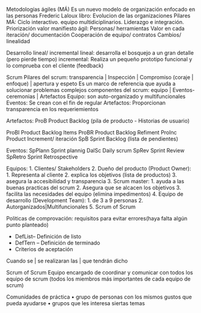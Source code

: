 Metodologías ágiles (MÁ)
Es un nuevo modelo de organización enfocado en las personas
Frederic Laloux libro: Evolucion de las organizaciones
Pilares MÁ: Ciclo interactivo. equipo multidiciplinarios. Liderazgo e integración. Priorización
valor manifiesto ágil: 
Personas/ herramientas
Valor en cada iteración/ documentación
Cooperación de equipo/ contratos
Cambios/ linealidad

Desarrollo lineal/ incremental
lineal: desarrolla el bosquejo a un gran detalle (pero pierde tiempo)
incremental: Realiza un pequeño prototipo funcional y lo comprueba con el cliente (feedback)

Scrum
Pilares del scrum: transparencia | Inspección | Compromiso (coraje | enfoque) | apertura y espeto
Es un marco de referencia que ayuda a solucionar problemas complejos
componentes del scrum: equipo | Eventos-ceremonias | Artefactos
Equipo: son auto-organizado y multifuncionales
Eventos: Se crean con el fin de regular
Artefactos: Proporcionan transparencia en los requeriemientos

Artefactos:
ProB Product Backlog (pila de producto - Historias de usuario)
<!-- ProB: pueden tener distintos formatos uno de ellos son las llamadas historias de husuario -->
ProBI  Product Backlog Items
ProBR Product Backlog Refiment
ProInc Product Increment/ iteración
SpB Sprint Backlog (lista de pendientes)

Eventos:
SpPlann Sprint plannig
DalSc Daily scrum
SpRev Sprint Review
SpRetro Sprint Retrospective
<!-- el sprint es el corazón del scrum, y cada sprint tendra el mismo periodo de tiempo -->
<!-- las epicas: conjunto de sprint`s -->

Equipos:
    1. Clientes/ Stakeholders
    2. Dueño del producto (Product Owner): 
       1. Representa al cliente
       2. explica los objetivos (lista de productos)
       3. asegura la accesibilidad y transparencia
    3. Scrum master: 
       1. ayuda a las buenas practicas del scrum
       2. Asegura que se alcacen los objetivos
       3. facilita las necesidades del equipo (elimina impedimentos)
    4. Equipo de desarrollo (Development Team):
       1. de 3 a 9 personas
       2. Autorganizados|Multifuncionales
    5. Scrum of Scrum

Politicas de comprovación: requisitos para evitar errores(haya falta algún punto planteado)
- DefList– Definición de listo
- DefTern – Definición de terminado
- Criterios de aceptación
<!-- el equipo debera conocer todos los requerimientos para poder iniciar el sprint -->
Cuando se <inicia> | se realizaran las <acciones> | que tendrán dicho <resultado>

<!-- ----------------------------------------------- -->

Scrum of Scrum  Equipo encargado de coordinar y comunicar con todos los equipo de scrum
(todos los miembros más importantes de cada equipo de scrum)

Comunidades de práctica
    • grupo de personas con los mismos gustos que pueda ayudarse
    • grupos que les interesa siertas temas